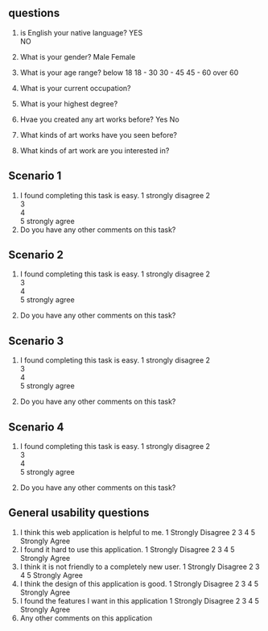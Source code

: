## questions
1. is English your native language?
YES  
NO
2. What is your gender?
Male
Female
3. What is your age range?
below 18
18 - 30
30 - 45
45 - 60
over 60
4. What is your current occupation?

5. What is your highest degree?

6. Hvae you created any art works before?
Yes
No
7. What kinds of art works have you seen before?

8. What kinds of art work are you interested in?

## Scenario 1
1. I found completing this task is easy.
1  strongly disagree
2  
3  
4  
5  strongly agree
2. Do you have any other comments on this task?

## Scenario 2
1. I found completing this task is easy.
1  strongly disagree
2  
3  
4  
5  strongly agree

2. Do you have any other comments on this task?

## Scenario 3
1. I found completing this task is easy.
1  strongly disagree
2  
3  
4  
5  strongly agree

2. Do you have any other comments on this task?

## Scenario 4
1. I found completing this task is easy.
1  strongly disagree
2  
3  
4  
5  strongly agree

2. Do you have any other comments on this task?

## General usability questions
1. I think this web application is helpful to me.
1 Strongly Disagree
2
3
4
5 Strongly Agree 
2. I found it hard to use this application.
1 Strongly Disagree
2
3
4
5 Strongly Agree 
3. I think it is not friendly to a completely new user.
1 Strongly Disagree
2
3
4
5 Strongly Agree 
4. I think the design of this application is good.
1 Strongly Disagree
2
3
4
5 Strongly Agree 
5. I found the features I want in this application
1 Strongly Disagree
2
3
4
5 Strongly Agree 
6. Any other comments on this application

 